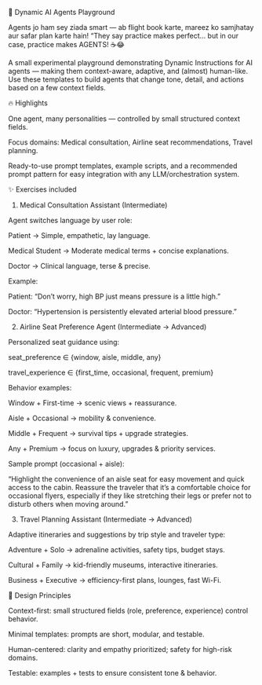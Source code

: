 🤖 Dynamic AI Agents Playground

Agents jo ham sey ziada smart — ab flight book karte, mareez ko samjhatay aur safar plan karte hain!
“They say practice makes perfect… but in our case, practice makes AGENTS! ☕😂

A small experimental playground demonstrating Dynamic Instructions for AI agents — making them context-aware, adaptive, and (almost) human-like. Use these templates to build agents that change tone, detail, and actions based on a few context fields.

🔥 Highlights

One agent, many personalities — controlled by small structured context fields.

Focus domains: Medical consultation, Airline seat recommendations, Travel planning.

Ready-to-use prompt templates, example scripts, and a recommended prompt pattern for easy integration with any LLM/orchestration system.

✨ Exercises included
1. Medical Consultation Assistant (Intermediate)

Agent switches language by user role:

Patient → Simple, empathetic, lay language.

Medical Student → Moderate medical terms + concise explanations.

Doctor → Clinical language, terse & precise.

Example:

Patient: “Don’t worry, high BP just means pressure is a little high.”

Doctor: “Hypertension is persistently elevated arterial blood pressure.”

2. Airline Seat Preference Agent (Intermediate → Advanced)

Personalized seat guidance using:

seat_preference ∈ {window, aisle, middle, any}

travel_experience ∈ {first_time, occasional, frequent, premium}

Behavior examples:

Window + First-time → scenic views + reassurance.

Aisle + Occasional → mobility & convenience.

Middle + Frequent → survival tips + upgrade strategies.

Any + Premium → focus on luxury, upgrades & priority services.

Sample prompt (occasional + aisle):

“Highlight the convenience of an aisle seat for easy movement and quick access to the cabin. Reassure the traveler that it’s a comfortable choice for occasional flyers, especially if they like stretching their legs or prefer not to disturb others when moving around.”

3. Travel Planning Assistant (Intermediate → Advanced)

Adaptive itineraries and suggestions by trip style and traveler type:

Adventure + Solo → adrenaline activities, safety tips, budget stays.

Cultural + Family → kid-friendly museums, interactive itineraries.

Business + Executive → efficiency-first plans, lounges, fast Wi-Fi.

🧠 Design Principles

Context-first: small structured fields (role, preference, experience) control behavior.

Minimal templates: prompts are short, modular, and testable.

Human-centered: clarity and empathy prioritized; safety for high-risk domains.

Testable: examples + tests to ensure consistent tone & behavior.

